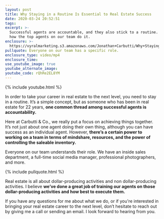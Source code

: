 ```yaml
---
layout: post
title: Why Staying in a Routine Is Essential to Real Estate Success
date: 2020-03-24 20:52:51
tags:
excerpt: >-
  Successful agents are accountable, and they also stick to a routine. Here’s
  how the top agents on our team do it.
enclosure: >-
  https://vyralmarketing.s3.amazonaws.com/Jonathan+Carbutti/Why+Staying+in+a+Routine+Is+Essential+to+Real+Estate+Success.mp4
pullquote: Everyone on our team has a specific role.
enclosure_type: video/mp4
enclosure_time:
use_youtube_image: true
youtube_alternate_image:
youtube_code: rQhRe2EL8YM
---
```


{% include youtube.html %}

In order to take your career in real estate to the next level, you need to stay in a routine. It’s a simple concept, but as someone who has been in real estate for 22 years, **one common thread among successful agents is accountability.&nbsp;**

Here at Carbutti & Co., we really put a focus on achieving things together. It’s not just about one agent doing their own thing, although you can have success as an individual agent. However, **there’s a certain power to working on a team in terms of mindshare, resources, and the power of controlling the saleable inventory.**

Everyone on our team understands their role. We have an inside sales department, a full-time social media manager, professional photographers, and more.&nbsp;

{% include pullquote.html %}

Real estate is all about dollar-producing activities and non dollar-producing activities. I believe **we’ve done a great job of training our agents on those dollar-producing activities and how best to execute them.**

If you have any questions for me about what we do, or if you're interested in bringing your real estate career to the next level, don’t hesitate to reach out by giving me a call or sending an email. I look forward to hearing from you.